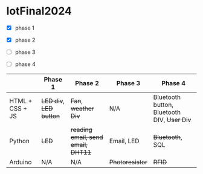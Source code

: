 # IotFinal2024

- [x] phase 1
- [x] phase 2
- [ ] phase 3
- [ ] phase 4


|   | Phase 1  |  Phase 2  |  Phase 3  |   Phase 4 |
|---|---|---|---|---|
| HTML + CSS + JS   |  ~~LED div~~,  ~~LED button~~   |  ~~Fan~~, ~~weather Div~~ |  N/A   |  Bluetooth button, Bluetooth DIV, ~~User Div~~   |
|  Python | ~~LED~~  | ~~reading email, send email, DHT11~~  |  Email, LED | ~~Bluetooth~~, SQL |
| Arduino  |  N/A  |  N/A  | ~~Photoresistor~~  |  ~~RFID~~ |

